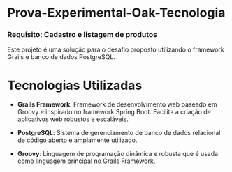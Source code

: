 # Prova-Experimental-Oak-Tecnologia
### Requisito: Cadastro e listagem de produtos

Este projeto é uma solução para o desafio proposto utilizando o framework Grails e banco de dados PostgreSQL.

# Tecnologias Utilizadas
- **Grails Framework**: Framework de desenvolvimento web baseado em Groovy e inspirado no framework Spring Boot. Facilita a criação de aplicativos web robustos e escaláveis.


- **PostgreSQL**: Sistema de gerenciamento de banco de dados relacional de código aberto e amplamente utilizado.


- **Groovy**: Linguagem de programação dinâmica e robusta que é usada como linguagem principal no Grails Framework.


